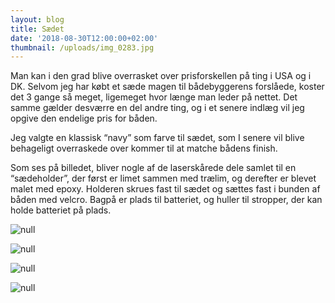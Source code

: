 ```yaml
---
layout: blog
title: Sædet
date: '2018-08-30T12:00:00+02:00'
thumbnail: /uploads/img_0283.jpg
---
```

Man kan i den grad blive overrasket over prisforskellen på ting i USA og i DK. Selvom jeg har købt et sæde magen til bådebyggerens forslåede, koster det 3 gange så meget, ligemeget hvor længe man leder på nettet. Det samme gælder desværre en del andre ting, og i et senere indlæg vil jeg opgive den endelige pris for båden.

Jeg valgte en klassisk “navy” som farve til sædet, som I senere vil blive behageligt overraskede over kommer til at matche bådens finish.

Som ses på billedet, bliver nogle af de laserskårede dele samlet til en “sædeholder”, der først er limet sammen med trælim, og derefter er blevet malet med epoxy. Holderen skrues fast til sædet og sættes fast i bunden af båden med velcro. Bagpå er plads til batteriet, og huller til stropper, der kan holde batteriet på plads.

![null](/uploads/img_0283.jpg)

![null](/uploads/img_0284.jpg)

![null](/uploads/img_0285.jpg)

![null](/uploads/img_0290.png)
